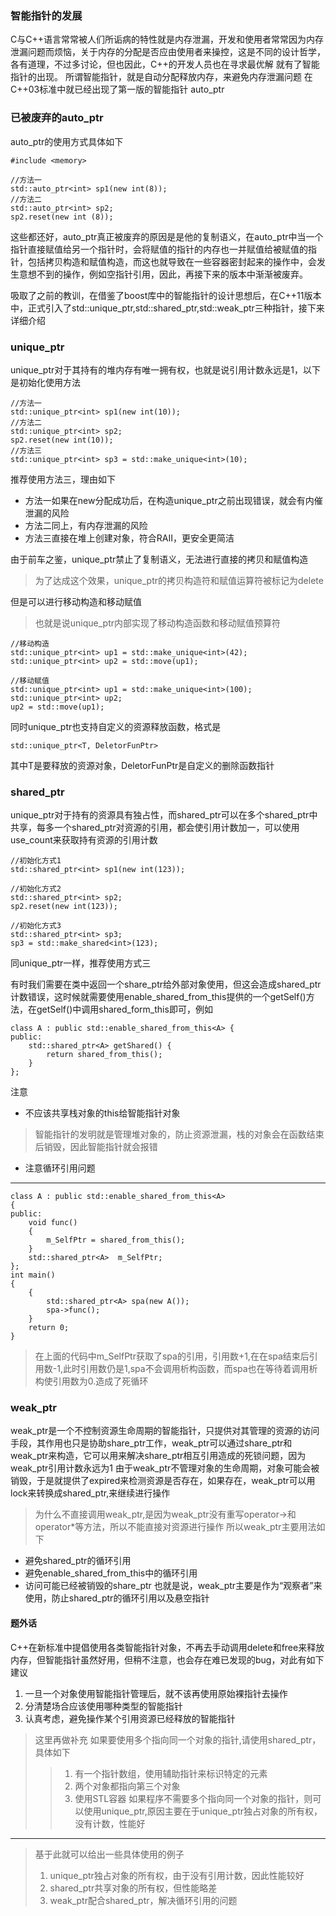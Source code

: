 ### 智能指针的发展

C与C++语言常常被人们所诟病的特性就是内存泄漏，开发和使用者常常因为内存泄漏问题而烦恼，关于内存的分配是否应由使用者来操控，这是不同的设计哲学，各有道理，不过多讨论，但也因此，C++的开发人员也在寻求最优解
就有了智能指针的出现。
所谓智能指针，就是自动分配释放内存，来避免内存泄漏问题
在C++03标准中就已经出现了第一版的智能指针 auto_ptr

### 已被废弃的auto_ptr

auto_ptr的使用方式具体如下

    #include <memory>

    //方法一
    std::auto_ptr<int> sp1(new int(8));
    //方法二
    std::auto_ptr<int> sp2;
    sp2.reset(new int (8));

这些都还好，auto_ptr真正被废弃的原因是是他的复制语义，在auto_ptr中当一个指针直接赋值给另一个指针时，会将赋值的指针的内存也一并赋值给被赋值的指针，包括拷贝构造和赋值构造，而这也就导致在一些容器密封起来的操作中，会发生意想不到的操作，例如空指针引用，因此，再接下来的版本中渐渐被废弃。

吸取了之前的教训，在借鉴了boost库中的智能指针的设计思想后，在C++11版本中，正式引入了std::unique_ptr,std::shared_ptr,std::weak_ptr三种指针，接下来详细介绍

### unique_ptr
unique_ptr对于其持有的堆内存有唯一拥有权，也就是说引用计数永远是1，以下是初始化使用方法
    
    //方法一
    std::unique_ptr<int> sp1(new int(10));
    //方法二
    std::unique_ptr<int> sp2;
    sp2.reset(new int(10));
    //方法三
    std::unique_ptr<int> sp3 = std::make_unique<int>(10);

推荐使用方法三，理由如下
+ 方法一如果在new分配成功后，在构造unique_ptr之前出现错误，就会有内催泄漏的风险
+ 方法二同上，有内存泄漏的风险
+ 方法三直接在堆上创建对象，符合RAII，更安全更简洁

由于前车之鉴，unique_ptr禁止了复制语义，无法进行直接的拷贝和赋值构造
>为了达成这个效果，unique_ptr的拷贝构造符和赋值运算符被标记为delete

但是可以进行移动构造和移动赋值
>也就是说unique_ptr内部实现了移动构造函数和移动赋值预算符

    //移动构造
    std::unique_ptr<int> up1 = std::make_unique<int>(42);
    std::unique_ptr<int> up2 = std::move(up1); 

    //移动赋值
    std::unique_ptr<int> up1 = std::make_unique<int>(100);
    std::unique_ptr<int> up2;
    up2 = std::move(up1);

同时unique_ptr也支持自定义的资源释放函数，格式是

    std::unique_ptr<T, DeletorFunPtr>

其中T是要释放的资源对象，DeletorFunPtr是自定义的删除函数指针

### shared_ptr
unique_ptr对于持有的资源具有独占性，而shared_ptr可以在多个shared_ptr中共享，每多一个shared_ptr对资源的引用，都会使引用计数加一，可以使用use_count来获取持有资源的引用计数

    //初始化方式1
    std::shared_ptr<int> sp1(new int(123));

    //初始化方式2
    std::shared_ptr<int> sp2;
    sp2.reset(new int(123));

    //初始化方式3
    std::shared_ptr<int> sp3;
    sp3 = std::make_shared<int>(123);

同unique_ptr一样，推荐使用方式三

有时我们需要在类中返回一个share_ptr给外部对象使用，但这会造成shared_ptr计数错误，这时候就需要使用enable_shared_from_this提供的一个getSelf()方法，在getSelf()中调用shared_form_this即可，例如

    class A : public std::enable_shared_from_this<A> { 
    public:
        std::shared_ptr<A> getShared() {
            return shared_from_this();
        }
    };

注意
+ 不应该共享栈对象的this给智能指针对象
>智能指针的发明就是管理堆对象的，防止资源泄漏，栈的对象会在函数结束后销毁，因此智能指针就会报错
+ 注意循环引用问题
***
    class A : public std::enable_shared_from_this<A>
    {
    public:
        void func()
        {
            m_SelfPtr = shared_from_this();
        }
        std::shared_ptr<A>  m_SelfPtr;
    };
    int main()
    {
        {
            std::shared_ptr<A> spa(new A());
            spa->func();
        }
        return 0;
    }
    
>在上面的代码中m_SelfPtr获取了spa的引用，引用数+1,在在spa结束后引用数-1,此时引用数仍是1,spa不会调用析构函数，而spa也在等待着调用析构使引用数为0.造成了死循环

### weak_ptr
weak_ptr是一个不控制资源生命周期的智能指针，只提供对其管理的资源的访问手段，其作用也只是协助share_ptr工作，weak_ptr可以通过share_ptr和weak_ptr来构造，它可以用来解决share_ptr相互引用造成的死锁问题，因为weak_ptr引用计数永远为1
由于weak_ptr不管理对象的生命周期，对象可能会被销毁，于是就提供了expired来检测资源是否存在，如果存在，weak_ptr可以用lock来转换成shared_ptr,来继续进行操作
>为什么不直接调用weak_ptr,是因为weak_ptr没有重写operator->和operator*等方法，所以不能直接对资源进行操作
所以weak_ptr主要用法如下
+ 避免shared_ptr的循环引用
+ 避免enable_shared_from_this中的循环引用
+ 访问可能已经被销毁的share_ptr
也就是说，weak_ptr主要是作为“观察者”来使用，防止shared_ptr的循环引用以及悬空指针

#### 题外话
C++在新标准中提倡使用各类智能指针对象，不再去手动调用delete和free来释放内存，但智能指针虽然好用，但稍不注意，也会存在难已发现的bug，对此有如下建议
1. 一旦一个对象使用智能指针管理后，就不该再使用原始裸指针去操作
2. 分清楚场合应该使用哪种类型的智能指针
3. 认真考虑，避免操作某个引用资源已经释放的智能指针
>这里再做补充
>如果要使用多个指向同一个对象的指针,请使用shared_ptr，具体如下
>>1. 有一个指针数组，使用辅助指针来标识特定的元素
>>2. 两个对象都指向第三个对象
>>3. 使用STL容器
>如果程序不需要多个指向同一个对象的指针，则可以使用unique_ptr,原因主要在于unique_ptr独占对象的所有权，没有计数，性能好
***
>基于此就可以给出一些具体使用的例子
> 1. unique_ptr独占对象的所有权，由于没有引用计数，因此性能较好
> 2. shared_ptr共享对象的所有权，但性能略差
> 3. weak_ptr配合shared_ptr，解决循环引用的问题